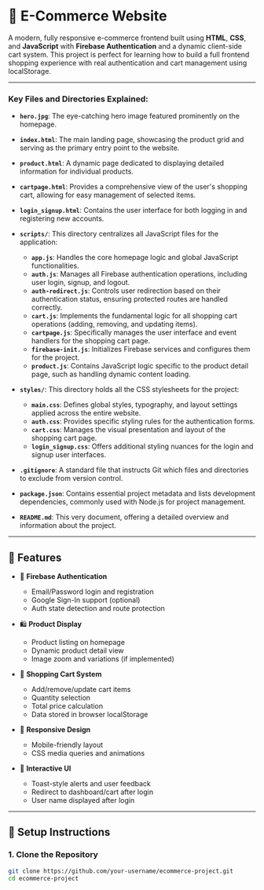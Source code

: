 
# 🛒 E-Commerce Website

A modern, fully responsive e-commerce frontend built using **HTML**, **CSS**, and **JavaScript** with **Firebase Authentication** and a dynamic client-side cart system. This project is perfect for learning how to build a full frontend shopping experience with real authentication and cart management using localStorage.

---
### Key Files and Directories Explained:

* **`hero.jpg`**: The eye-catching hero image featured prominently on the homepage.
* **`index.html`**: The main landing page, showcasing the product grid and serving as the primary entry point to the website.
* **`product.html`**: A dynamic page dedicated to displaying detailed information for individual products.
* **`cartpage.html`**: Provides a comprehensive view of the user's shopping cart, allowing for easy management of selected items.
* **`login_signup.html`**: Contains the user interface for both logging in and registering new accounts.

* **`scripts/`**: This directory centralizes all JavaScript files for the application:
    * **`app.js`**: Handles the core homepage logic and global JavaScript functionalities.
    * **`auth.js`**: Manages all Firebase authentication operations, including user login, signup, and logout.
    * **`auth-redirect.js`**: Controls user redirection based on their authentication status, ensuring protected routes are handled correctly.
    * **`cart.js`**: Implements the fundamental logic for all shopping cart operations (adding, removing, and updating items).
    * **`cartpage.js`**: Specifically manages the user interface and event handlers for the shopping cart page.
    * **`firebase-init.js`**: Initializes Firebase services and configures them for the project.
    * **`product.js`**: Contains JavaScript logic specific to the product detail page, such as handling dynamic content loading.

* **`styles/`**: This directory holds all the CSS stylesheets for the project:
    * **`main.css`**: Defines global styles, typography, and layout settings applied across the entire website.
    * **`auth.css`**: Provides specific styling rules for the authentication forms.
    * **`cart.css`**: Manages the visual presentation and layout of the shopping cart page.
    * **`login_signup.css`**: Offers additional styling nuances for the login and signup user interfaces.

* **`.gitignore`**: A standard file that instructs Git which files and directories to exclude from version control.
* **`package.json`**: Contains essential project metadata and lists development dependencies, commonly used with Node.js for project management.
* **`README.md`**: This very document, offering a detailed overview and information about the project.
---

## 🚀 Features

- 🔐 **Firebase Authentication**
  - Email/Password login and registration
  - Google Sign-In support (optional)
  - Auth state detection and route protection

- 🛍️ **Product Display**
  - Product listing on homepage
  - Dynamic product detail view
  - Image zoom and variations (if implemented)

- 🛒 **Shopping Cart System**
  - Add/remove/update cart items
  - Quantity selection
  - Total price calculation
  - Data stored in browser localStorage

- 📱 **Responsive Design**
  - Mobile-friendly layout
  - CSS media queries and animations

- 🔔 **Interactive UI**
  - Toast-style alerts and user feedback
  - Redirect to dashboard/cart after login
  - User name displayed after login

---

## 🧩 Setup Instructions

### 1. Clone the Repository

```bash
git clone https://github.com/your-username/ecommerce-project.git
cd ecommerce-project
